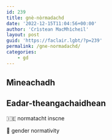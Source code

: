 ```yaml
---
id: 239
title: gnè-nòrmadachd
date: '2022-12-15T11:04:56+00:00'
author: 'Crìstean MacMhìcheil'
layout: post
guid: 'https://faclair.lgbt/?p=239'
permalink: /gne-normadachd/
categories:
    - gd
---
```


## Mìneachadh

## Eadar-theangachaidhean

&#x1f1ee;&#x1f1ea; normatacht inscne

&#x1f3f4;&#xe0067;&#xe0062;&#xe0065;&#xe006e;&#xe0067;&#xe007f; gender normativity
